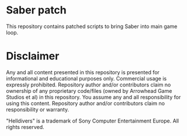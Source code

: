 # Saber patch

This repository contains patched scripts to bring Saber into main game loop.

# Disclaimer

Any and all content presented in this repository is presented for informational
and educational purposes only. Commercial usage is expressly prohibited.
Repository author and/or contributors claim no ownership of any proprietary
code/files (owned by Arrowhead Game Studios et al) in this repository. You
assume any and all responsibility for using this content.
Repository author and/or contributors claim no responsibility or warranty.

"Helldivers" is a trademark of Sony Computer Entertainment Europe. All rights
reserved.

